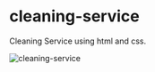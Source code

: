# cleaning-service

Cleaning Service using html and css.

![cleaning-service](/assets/cleaning-service.png)